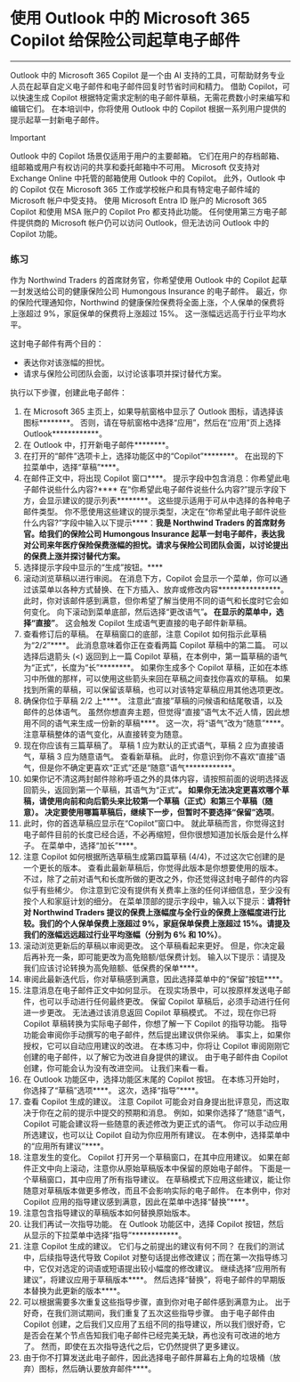 # 使用 Outlook 中的 Microsoft 365 Copilot 给保险公司起草电子邮件
---
Outlook 中的 Microsoft 365 Copilot 是一个由 AI 支持的工具，可帮助财务专业人员在起草自定义电子邮件和电子邮件回复时节省时间和精力。 借助 Copilot，可以快速生成 Copilot 根据特定需求定制的电子邮件草稿，无需花费数小时来编写和编辑它们。 在本培训中，你将使用 Outlook 中的 Copilot 根据一系列用户提供的提示起草一封新电子邮件。

> [!IMPORTANT]
>  Outlook 中的 Copilot 场景仅适用于用户的主要邮箱。 它们在用户的存档邮箱、组邮箱或用户有权访问的共享和委托邮箱中不可用。 Microsoft 仅支持对 Exchange Online 中托管的邮箱使用 Outlook 中的 Copilot。 此外，Outlook 中的 Copilot 仅在 Microsoft 365 工作或学校帐户和具有特定电子邮件域的 Microsoft 帐户中受支持。 使用 Microsoft Entra ID 账户的 Microsoft 365 Copilot 和使用 MSA 账户的 Copilot Pro 都支持此功能。 任何使用第三方电子邮件提供商的 Microsoft 帐户仍可以访问 Outlook，但无法访问 Outlook 中的 Copilot 功能。

### 练习

作为 Northwind Traders 的首席财务官，你希望使用 Outlook 中的 Copilot 起草一封发送给公司的健康保险公司 Humongous Insurance 的电子邮件。 最近，你的保险代理通知你，Northwind 的健康保险保费将全面上涨，个人保单的保费将上涨超过 9%，家庭保单的保费将上涨超过 15%。 这一涨幅远远高于行业平均水平。

这封电子邮件有两个目的：

- 表达你对该涨幅的担忧。
- 请求与保险公司团队会面，以讨论该事项并探讨替代方案。

执行以下步骤，创建此电子邮件：

1. 在 Microsoft 365 主页上，如果导航窗格中显示了 Outlook 图标，请选择该图标********。 否则，请在导航窗格中选择“应用”，然后在“应用”页上选择 Outlook************。 
1. 在 Outlook 中，打开新电子邮件********。
1. 在打开的“邮件”选项卡上，选择功能区中的“Copilot”********。 在出现的下拉菜单中，选择“草稿”****。
1. 在邮件正文中，将出现 Copilot 窗口****。 提示字段中包含消息：你希望此电子邮件说些什么内容?**** 在“你希望此电子邮件说些什么内容?”提示字段下方，会显示建议的提示列表********。 这些提示适用于可从中选择的各种电子邮件类型。 你不愿使用这些建议的提示类型，决定在“你希望此电子邮件说些什么内容?”字段中输入以下提示****：**我是 Northwind Traders 的首席财务官。给我们的保险公司 Humongous Insurance 起草一封电子邮件，表达我对公司来年医疗保险保费涨幅的担忧。请求与保险公司团队会面，以讨论提出的保费上涨并探讨替代方案。**
1. 选择提示字段中显示的“生成”按钮。****
1. 滚动浏览草稿以进行审阅。 在消息下方，Copilot 会显示一个菜单，你可以通过该菜单以各种方式替换、在下方插入、放弃或修改内容****************。 此时，你对该邮件感到满意，但你希望了解当使用不同的语气和长度时它会如何变化。 向下滚动到菜单底部，然后选择“更改语气”****。 在显示的菜单中，选择“直接”****。 这会触发 Copilot 生成语气更直接的电子邮件新草稿。
1. 查看修订后的草稿。 在草稿窗口的底部，注意 Copilot 如何指示此草稿为“2/2”****。 此消息意味着你正在查看两篇 Copilot 草稿中的第二篇。 可以选择后退箭头 (<) 返回到上一篇 Copilot 草稿，在本例中，第一篇草稿的语气为“正式”，长度为“长”********。 如果你生成多个 Copilot 草稿，正如在本练习中所做的那样，可以使用这些箭头来回在草稿之间查找你喜欢的草稿。 如果找到所需的草稿，可以保留该草稿，也可以对该特定草稿应用其他选项更改。
1. 确保你位于草稿 2/2 上****。 注意此“直接”草稿的问候语和结尾敬语，以及邮件的总体语气。 虽然你想直奔主题，但觉得“直接”语气太不近人情，因此想用不同的语气来生成一份新的草稿****。 这一次，将“语气”改为“随意”****。 注意草稿整体的语气变化，从直接转变为随意。 
1. 现在你应该有三篇草稿了。 草稿 1 应为默认的正式语气，草稿 2 应为直接语气，草稿 3 应为随意语气。 查看新草稿。 此时，你意识到你不喜欢“直接”语气，但是你不确定更喜欢“正式”还是“随意”语气************。
1. 如果你记不清这两封邮件除称呼语之外的具体内容，请按照前面的说明选择返回箭头，返回到第一个草稿，其语气为“正式”****。 如果你无法决定更喜欢哪个草稿，请使用向前和向后箭头来比较第一个草稿（正式）和第三个草稿（随意）。 决定要使用哪篇草稿后，继续下一步，但暂时不要选择“保留”选项****。
1. 此时，你的首选草稿应显示在“Copilot”窗口中。 就此草稿而言，你觉得这封电子邮件目前的长度已经合适，不必再缩短，但你很想知道加长版会是什么样子。 在菜单中，选择“加长”****。
1. 注意 Copilot 如何根据所选草稿生成第四篇草稿 (4/4)，不过这次它创建的是一个更长的版本。 查看此最新草稿后，你觉得此版本是你想要使用的版本。 不过，除了之前对语气和长度所做的更改之外，你还觉得这封电子邮件的内容似乎有些稀少。 你注意到它没有提供有关费率上涨的任何详细信息，至少没有按个人和家庭计划的细分。 在菜单顶部的提示字段中，输入以下提示：**请将针对 Northwind Traders 提议的保费上涨幅度与全行业的保费上涨幅度进行比较。我们的个人保单保费上涨超过 9%，家庭保单保费上涨超过 15%。请提及我们的涨幅远远超过行业平均涨幅（分别为 6% 和 10%）**。
1. 滚动浏览更新后的草稿以审阅更改。 这个草稿看起来更好。 但是，你决定最后再补充一条，即可能更改为高免赔额/低保费计划。 输入以下提示：请提及我们应该讨论转换为高免赔额、低保费的保单****。
1. 审阅此最新迭代后，你对草稿感到满意，因此选择菜单中的“保留”按钮****。
1. 注意消息在电子邮件正文中如何显示。 在现实场景中，可以按原样发送电子邮件，也可以手动进行任何最终更改。 保留 Copilot 草稿后，必须手动进行任何进一步更改。 无法通过该消息返回 Copilot 草稿模式。 不过，现在你已将 Copilot 草稿转换为实际电子邮件，你想了解一下 Copilot 的指导功能。 指导功能会审阅你手动撰写的电子邮件，然后提出建议供你采纳。 事实上，如果你授权，它可以自动应用建议的改进。 在本练习中，你将让 Copilot 审阅刚刚它创建的电子邮件，以了解它为改进自身提供的建议。 由于电子邮件由 Copilot 创建，你可能会认为没有改进空间。 让我们来看一看。
1. 在 Outlook 功能区中，选择功能区末尾的 Copilot 按钮。 在本练习开始时，你选择了“草稿”选项****。 这次，选择“指导”****。
1. 查看 Copilot 生成的建议。 注意 Copilot 可能会对自身提出批评意见，而这取决于你在之前的提示中提交的预期和消息。 例如，如果你选择了“随意”语气，Copilot 可能会建议将一些随意的表述修改为更正式的语气。 你可以手动应用所选建议，也可以让 Copilot 自动为你应用所有建议。 在本例中，选择菜单中的“应用所有建议”****。 
1. 注意发生的变化。 Copilot 打开另一个草稿窗口，在其中应用建议。 如果在邮件正文中向上滚动，注意你从原始草稿版本中保留的原始电子邮件。 下面是一个草稿窗口，其中应用了所有指导建议。 在草稿模式下应用这些建议，能让你随意对草稿版本做更多修改，而且不会影响实际的电子邮件。 在本例中，你对 Copilot 应用的指导建议感到满意，因此在菜单中选择“替换”****。
1. 注意包含指导建议的草稿版本如何替换原始版本。  
1. 让我们再试一次指导功能。 在 Outlook 功能区中，选择 Copilot 按钮，然后从显示的下拉菜单中选择“指导”************。
1. 注意 Copilot 生成的建议。 它们与之前提出的建议有何不同？ 在我们的测试中，后续指导迭代导致 Copilot 对整句话提出修改建议；而在第一次指导练习中，它仅对选定的词语或短语提出较小幅度的修改建议。 继续选择“应用所有建议”，将建议应用于草稿版本****。 然后选择“替换”，将电子邮件的早期版本替换为此更新的版本****。 
1. 可以根据需要多次重复这些指导步骤，直到你对电子邮件感到满意为止。 出于好奇，在我们测试期间，我们重复了五次这些指导步骤。 由于电子邮件由 Copilot 创建，之后我们又应用了五组不同的指导建议，所以我们很好奇，它是否会在某个节点告知我们电子邮件已经完美无缺，再也没有可改进的地方了。 然而，即使在五次指导迭代之后，它仍然提供了更多建议。 
1. 由于你不打算发送此电子邮件，因此选择电子邮件屏幕右上角的垃圾桶（放弃）图标，然后确认要放弃邮件****。
